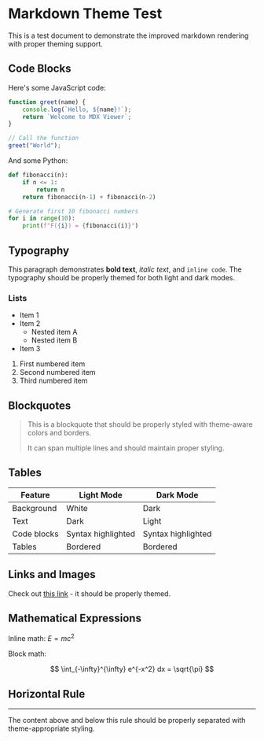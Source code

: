# Markdown Theme Test

This is a test document to demonstrate the improved markdown rendering with proper theming support.

## Code Blocks

Here's some JavaScript code:

```javascript
function greet(name) {
    console.log(`Hello, ${name}!`);
    return `Welcome to MDX Viewer`;
}

// Call the function
greet("World");
```

And some Python:

```python
def fibonacci(n):
    if n <= 1:
        return n
    return fibonacci(n-1) + fibonacci(n-2)

# Generate first 10 fibonacci numbers
for i in range(10):
    print(f"F({i}) = {fibonacci(i)}")
```

## Typography

This paragraph demonstrates **bold text**, _italic text_, and `inline code`. The typography should be properly themed for both light and dark modes.

### Lists

-   Item 1
-   Item 2
    -   Nested item A
    -   Nested item B
-   Item 3

1. First numbered item
2. Second numbered item
3. Third numbered item

## Blockquotes

> This is a blockquote that should be properly styled with theme-aware colors and borders.
>
> It can span multiple lines and should maintain proper styling.

## Tables

| Feature     | Light Mode         | Dark Mode          |
| ----------- | ------------------ | ------------------ |
| Background  | White              | Dark               |
| Text        | Dark               | Light              |
| Code blocks | Syntax highlighted | Syntax highlighted |
| Tables      | Bordered           | Bordered           |

## Links and Images

Check out [this link](https://ui.shadcn.com) - it should be properly themed.

## Mathematical Expressions

Inline math: $E = mc^2$

Block math:

$$
\int_{-\infty}^{\infty} e^{-x^2} dx = \sqrt{\pi}
$$

## Horizontal Rule

---

The content above and below this rule should be properly separated with theme-appropriate styling.
